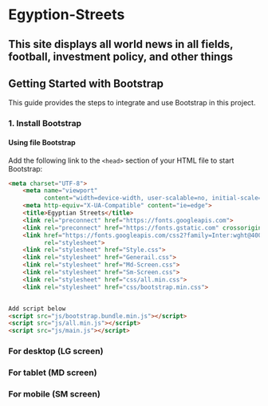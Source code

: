 # Egyption-Streets
## This site displays all world news in all fields, football, investment policy, and other things

## Getting Started with Bootstrap

This guide provides the steps to integrate and use Bootstrap in this project.

### 1. Install Bootstrap

#### Using file Bootstrap

Add the following link to the `<head>` section of your HTML file to start Bootstrap:

```html
<meta charset="UTF-8">
    <meta name="viewport"
          content="width=device-width, user-scalable=no, initial-scale=1.0, maximum-scale=1.0, minimum-scale=1.0">
    <meta http-equiv="X-UA-Compatible" content="ie=edge">
    <title>Egyptian Streets</title>
    <link rel="preconnect" href="https://fonts.googleapis.com">
    <link rel="preconnect" href="https://fonts.gstatic.com" crossorigin>
    <link href="https://fonts.googleapis.com/css2?family=Inter:wght@400;500;700&family=Lato:wght@400;700&family=Poppins:wght@400;500;700&family=Rubik:wght@400;500;600;700&display=swap"
          rel="stylesheet">
    <link rel="stylesheet" href="Style.css">
    <link rel="stylesheet" href="Generail.css">
    <link rel="stylesheet" href="Md-Screen.css">
    <link rel="stylesheet" href="Sm-Screen.css">
    <link rel="stylesheet" href="css/all.min.css">
    <link rel="stylesheet" href="css/bootstrap.min.css">


Add script below
<script src="js/bootstrap.bundle.min.js"></script>
<script src="js/all.min.js"></script>
<script src="js/main.js"></script>
```

### For desktop  (LG screen)
### For tablet   (MD screen)
### For mobile   (SM screen)

